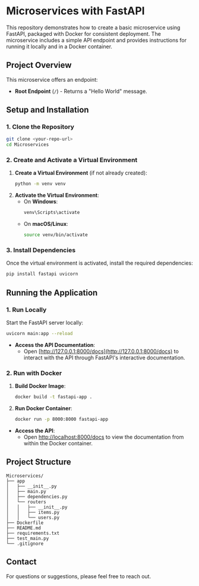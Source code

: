 # Microservices with FastAPI

This repository demonstrates how to create a basic microservice using FastAPI, packaged with Docker for consistent deployment. The microservice includes a simple API endpoint and provides instructions for running it locally and in a Docker container.

## Project Overview

This microservice offers an endpoint:
- **Root Endpoint** (`/`) - Returns a "Hello World" message.

## Setup and Installation

### 1. Clone the Repository

```bash
git clone <your-repo-url>
cd Microservices
```

### 2. Create and Activate a Virtual Environment

1. **Create a Virtual Environment** (if not already created):
   ```bash
   python -m venv venv
   ```
2. **Activate the Virtual Environment**:
   - On **Windows**:
     ```bash
     venv\Scripts\activate
     ```
   - On **macOS/Linux**:
     ```bash
     source venv/bin/activate
     ```

### 3. Install Dependencies

Once the virtual environment is activated, install the required dependencies:

```bash
pip install fastapi uvicorn
```


## Running the Application

### 1. Run Locally

Start the FastAPI server locally:

```bash
uvicorn main:app --reload
```

- **Access the API Documentation**:
  - Open [http://127.0.0.1:8000/docs](http://127.0.0.1:8000/docs) to interact with the API through FastAPI's interactive documentation.

### 2. Run with Docker

1. **Build Docker Image**:
   ```bash
   docker build -t fastapi-app .
   ```
2. **Run Docker Container**:
   ```bash
   docker run -p 8000:8000 fastapi-app
   ```

- **Access the API**:
  - Open [http://localhost:8000/docs](http://localhost:8000/docs) to view the documentation from within the Docker container.

## Project Structure

```plaintext
Microservices/
├── app
│   ├── __init__.py
│   ├── main.py
│   ├── dependencies.py
│   └── routers
│   │   ├── __init__.py
│   │   ├── items.py
│   │   └── users.py
├── Dockerfile
├── README.md
├── requirements.txt
├── test_main.py
└── .gitignore
```

## Contact

For questions or suggestions, please feel free to reach out.
